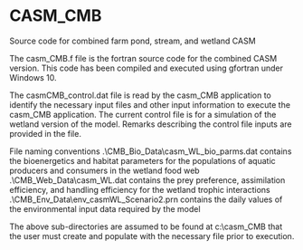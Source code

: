 # CASM_CMB
Source code for combined farm pond, stream, and wetland CASM

The casm_CMB.f file is the fortran source code for the combined CASM version. This code has been compiled and executed using gfortran under Windows 10.

The casmCMB_control.dat file is read by the casm_CMB application to identify the necessary input files and other input information to execute the casm_CMB application. The current control file is for a simulation of the wetland version of the model. Remarks describing the control file inputs are provided in the file. 

File naming conventions
.\CMB_Bio_Data\casm_WL_bio_parms.dat contains the bioenergetics and habitat parameters for the populations of aquatic producers and consumers in the wetland food web
.\CMB_Web_Data\casm_WL.dat           contains the prey preference, assimilation efficiency, and handling efficiency for the wetland trophic interactions
.\CMB_Env_Data\env_casmWL_Scenario2.prn contains the daily values of the environmental input data required by the model

The above sub-directories are assumed to be found at c:\casm_CMB that the user must create and populate with the necessary file prior to execution. 
